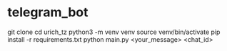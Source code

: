 # telegram_bot
  git clone 
  cd urich_tz
  python3 -m venv venv
  source venv/bin/activate
  pip install -r requirements.txt
  python main.py <your_message> <chat_id>
